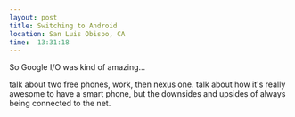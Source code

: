 ```yaml
---
layout: post
title: Switching to Android
location: San Luis Obispo, CA
time:  13:31:18
---
```


So Google I/O was kind of amazing...

talk about two free phones, work, then nexus one. talk about how it's really awesome to have a smart phone, but the downsides and upsides of always being connected to the net.
